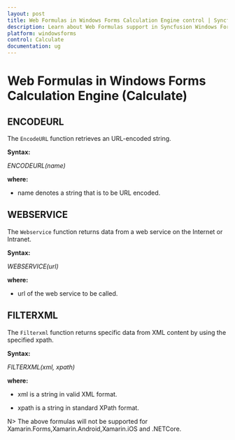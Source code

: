 ```yaml
---
layout: post
title: Web Formulas in Windows Forms Calculation Engine control | Syncfusion
description: Learn about Web Formulas support in Syncfusion Windows Forms Calculation Engine (Calculate) control and more.
platform: windowsforms
control: Calculate
documentation: ug
---
```


# Web Formulas in Windows Forms Calculation Engine (Calculate)



## ENCODEURL



The `EncodeURL` function retrieves an URL-encoded string.



**Syntax:**



_ENCODEURL(name)_



**where:**



* name denotes a string that is to be URL encoded.



## WEBSERVICE 



The `Webservice` function returns data from a web service on the Internet or Intranet.



**Syntax:**



_WEBSERVICE(url)_



**where:**



* url of the web service to be called.



## FILTERXML  



The `Filterxml` function returns specific data from XML content by using the specified xpath.


**Syntax:**



_FILTERXML(xml, xpath)_



**where:**



* xml is a string in valid XML format.



* xpath is a string in standard XPath format.



N> The above formulas will not be supported for Xamarin.Forms,Xamarin.Android,Xamarin.iOS and .NETCore.
